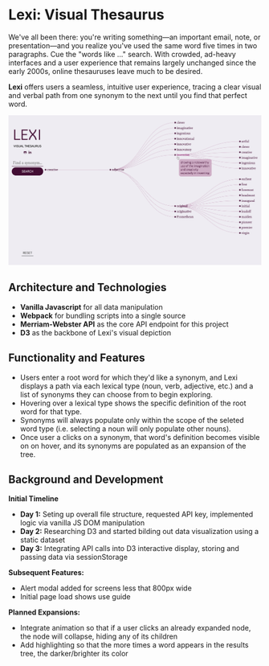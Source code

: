 # Lexi: Visual Thesaurus
We've all been there: you're writing something—an important email, note, or presentation—and you realize you've used the same word five times in two paragraphs. Cue the "words like ..." search. With crowded, ad-heavy interfaces and a user experience that remains largely unchanged since the early 2000s, online thesauruses leave much to be desired. 
    
**Lexi** offers users a seamless, intuitive user experience, tracing a clear visual and verbal path from one synonym to the next until you find that perfect word.

![Lexi screenshot](src/assets/images/screenshot_with_hover.png)

## Architecture and Technologies
* **Vanilla Javascript** for all data manipulation
* **Webpack** for bundling scripts into a single source
* **Merriam-Webster API** as the core API endpoint for this project
* **D3** as the backbone of Lexi's visual depiction

## Functionality and Features
* Users enter a root word for which they'd like a synonym, and Lexi displays a path via each lexical type (noun, verb, adjective, etc.) and a list of synonyms they can choose from to begin exploring.
* Hovering over a lexical type shows the specific definition of the root word for that type.
* Synonyms will always populate only within the scope of the seleted word type (i.e. selecting a noun will only populate other nouns).
* Once user a clicks on a synonym, that word's definition becomes visible on on hover, and its synonyms are populated as an expansion of the tree. 

## Background and Development


**Initial Timeline**
* **Day 1:** Seting up overall file structure, requested API key, implemented logic via vanilla JS DOM manipulation
* **Day 2:** Researching D3 and started bilding out data visualization using a static dataset
* **Day 3:** Integrating API calls into D3 interactive display, storing and passing data via sessionStorage

**Subsequent Features:**
* Alert modal added for screens less that 800px wide
* Initial page load shows use guide

**Planned Expansions:**
  * Integrate animation so that if a user clicks an already expanded node, the node will collapse, hiding any of its children
  * Add highlighting so that the more times a word appears in the results tree, the darker/brighter its color